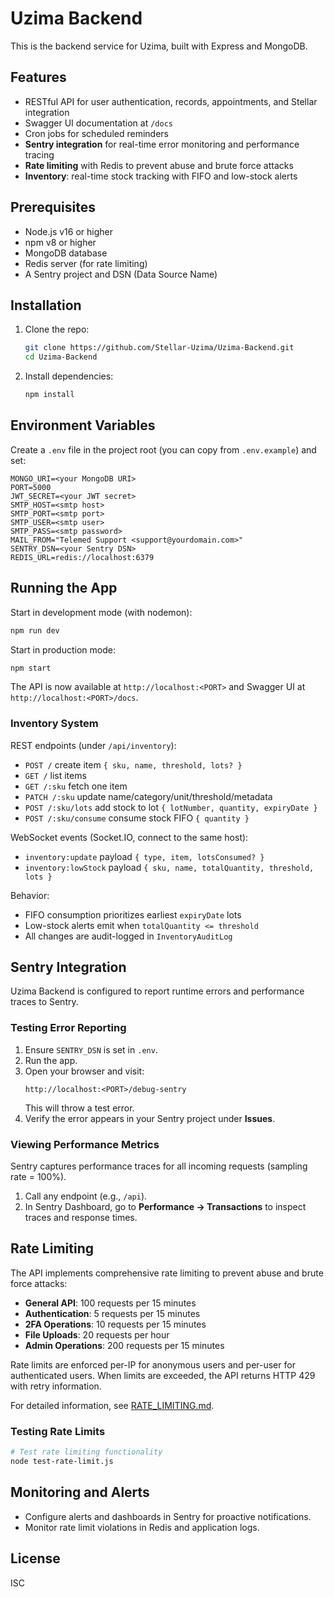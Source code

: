 # Uzima Backend

This is the backend service for Uzima, built with Express and MongoDB.

## Features
- RESTful API for user authentication, records, appointments, and Stellar integration
- Swagger UI documentation at `/docs`
- Cron jobs for scheduled reminders
- **Sentry integration** for real-time error monitoring and performance tracing
- **Rate limiting** with Redis to prevent abuse and brute force attacks
- **Inventory**: real-time stock tracking with FIFO and low-stock alerts

## Prerequisites
- Node.js v16 or higher
- npm v8 or higher
- MongoDB database
- Redis server (for rate limiting)
- A Sentry project and DSN (Data Source Name)

## Installation
1. Clone the repo:
   ```bash
   git clone https://github.com/Stellar-Uzima/Uzima-Backend.git
   cd Uzima-Backend
   ```
2. Install dependencies:
   ```bash
   npm install
   ```

## Environment Variables
Create a `.env` file in the project root (you can copy from `.env.example`) and set:

```dotenv
MONGO_URI=<your MongoDB URI>
PORT=5000
JWT_SECRET=<your JWT secret>
SMTP_HOST=<smtp host>
SMTP_PORT=<smtp port>
SMTP_USER=<smtp user>
SMTP_PASS=<smtp password>
MAIL_FROM="Telemed Support <support@yourdomain.com>"
SENTRY_DSN=<your Sentry DSN>
REDIS_URL=redis://localhost:6379
```

## Running the App
Start in development mode (with nodemon):
```bash
npm run dev
```
Start in production mode:
```bash
npm start
```
The API is now available at `http://localhost:<PORT>` and Swagger UI at `http://localhost:<PORT>/docs`.

### Inventory System

REST endpoints (under `/api/inventory`):

- `POST /` create item `{ sku, name, threshold, lots? }`
- `GET /` list items
- `GET /:sku` fetch one item
- `PATCH /:sku` update name/category/unit/threshold/metadata
- `POST /:sku/lots` add stock to lot `{ lotNumber, quantity, expiryDate }`
- `POST /:sku/consume` consume stock FIFO `{ quantity }`

WebSocket events (Socket.IO, connect to the same host):

- `inventory:update` payload `{ type, item, lotsConsumed? }`
- `inventory:lowStock` payload `{ sku, name, totalQuantity, threshold, lots }`

Behavior:

- FIFO consumption prioritizes earliest `expiryDate` lots
- Low-stock alerts emit when `totalQuantity <= threshold`
- All changes are audit-logged in `InventoryAuditLog`

## Sentry Integration
Uzima Backend is configured to report runtime errors and performance traces to Sentry.

### Testing Error Reporting
1. Ensure `SENTRY_DSN` is set in `.env`.
2. Run the app.
3. Open your browser and visit:
   ```
   http://localhost:<PORT>/debug-sentry
   ```
   This will throw a test error.
4. Verify the error appears in your Sentry project under **Issues**.

### Viewing Performance Metrics
Sentry captures performance traces for all incoming requests (sampling rate = 100%).
1. Call any endpoint (e.g., `/api`).
2. In Sentry Dashboard, go to **Performance → Transactions** to inspect traces and response times.

## Rate Limiting

The API implements comprehensive rate limiting to prevent abuse and brute force attacks:

- **General API**: 100 requests per 15 minutes
- **Authentication**: 5 requests per 15 minutes  
- **2FA Operations**: 10 requests per 15 minutes
- **File Uploads**: 20 requests per hour
- **Admin Operations**: 200 requests per 15 minutes

Rate limits are enforced per-IP for anonymous users and per-user for authenticated users. When limits are exceeded, the API returns HTTP 429 with retry information.

For detailed information, see [RATE_LIMITING.md](./RATE_LIMITING.md).

### Testing Rate Limits

```bash
# Test rate limiting functionality
node test-rate-limit.js
```

## Monitoring and Alerts
- Configure alerts and dashboards in Sentry for proactive notifications.
- Monitor rate limit violations in Redis and application logs.

## License
ISC

